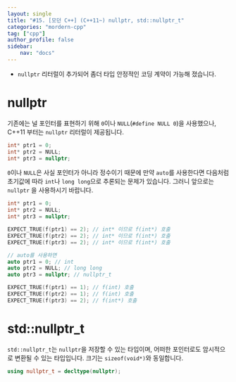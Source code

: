 ```yaml
---
layout: single
title: "#15. [모던 C++] (C++11~) nullptr, std::nullptr_t"
categories: "mordern-cpp"
tag: ["cpp"]
author_profile: false
sidebar: 
    nav: "docs"
---
```


* `nullptr` 리터럴이 추가되어 좀더 타입 안정적인 코딩 계약이 가능해 졌습니다.

# nullptr

기존에는 널 포인터를 표현하기 위해 `0`이나 `NULL`(`#define NULL 0`)을 사용했으나, C++11 부터는 `nullptr` 리터럴이 제공됩니다.

```cpp
int* ptr1 = 0;
int* ptr2 = NULL;
int* ptr3 = nullptr;
```

`0`이나 `NULL`은 사실 포인터가 아니라 정수이기 때문에 만약 `auto`를 사용한다면 다음처럼 초기값에 따라 `int`나 `long long`으로 추론되는 문제가 있습니다. 그러니 앞으로는 `nullptr`
을 사용하시기 바랍니다.


```cpp
int* ptr1 = 0;
int* ptr2 = NULL;
int* ptr3 = nullptr;

EXPECT_TRUE(f(ptr1) == 2); // int* 이므로 f(int*) 호출
EXPECT_TRUE(f(ptr2) == 2); // int* 이므로 f(int*) 호출
EXPECT_TRUE(f(ptr3) == 2); // int* 이므로 f(int*) 호출

// auto를 사용하면
auto ptr1 = 0; // int
auto ptr2 = NULL; // long long
auto ptr3 = nullptr; // nullptr_t

EXPECT_TRUE(f(ptr1) == 1); // f(int) 호출  
EXPECT_TRUE(f(ptr2) == 1); // f(int) 호출
EXPECT_TRUE(f(ptr3) == 2); // f(int*) 호출
```

# std::nullptr_t

`std::nullptr_t`는 `nullptr`을 저장할 수 있는 타입이며, 어떠한 포인터로도 암시적으로 변환될 수 있는 타입입니다. 크기는 `sizeof(void*)`와 동일합니다.

```cpp
using nullptr_t = decltype(nullptr);
```
